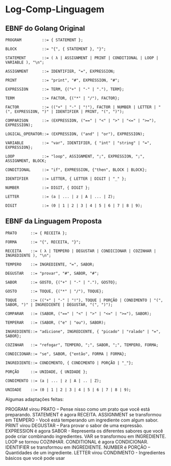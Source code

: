 # Log-Comp-Linguagem

## EBNF do Golang Original

```
PROGRAM         ::= { STATEMENT };

BLOCK           ::= "{", { STATEMENT }, "}";

STATEMENT       ::= ( λ | ASSIGNMENT | PRINT | CONDITIONAL | LOOP | VARIABLE ), "\n";

ASSIGNMENT      ::= IDENTIFIER, "=", EXPRESSION;

PRINT           ::= "print", "#", EXPRESSION, "#";

EXPRESSION      ::= TERM, {("+" | "-" | "."), TERM};

TERM            ::= FACTOR, {("*" | "/"), FACTOR};

FACTOR          ::= (("+" | "-" | "!"), FACTOR | NUMBER | LETTER | "(", EXPRESSION, ")" | IDENTIFIER | PRINT, "(", ")");

COMPARISON      ::= (EXPRESSION, ("==" | "<" | ">" | "<=" | ">="), EXPRESSION);

LOGICAL_OPERATOR::= (EXPRESSION, ("and" | "or"), EXPRESSION);

VARIABLE        ::= "var", IDENTIFIER, { "int" | "string" | "=", EXPRESSION};

LOOP            ::= "loop", ASSIGNMENT, ";", EXPRESSION, ";", ASSIGNMENT, BLOCK;

CONDITIONAL     ::= "if", EXPRESSION, {"then", BLOCK | BLOCK};

IDENTIFIER      ::= LETTER, { LETTER | DIGIT | "_" };

NUMBER          ::= DIGIT, { DIGIT };

LETTER          ::= (a | ... | z | A | ... | Z);

DIGIT           ::= (0 | 1 | 2 | 3 | 4 | 5 | 6 | 7 | 8 | 9);

```

## EBNF da Linguagem Proposta

```
PRATO      ::= { RECEITA };

FORMA      ::= "{", RECEITA, "}";

RECEITA    ::= ( λ | TEMPERO | DEGUSTAR | CONDICIONAR | COZINHAR | INGREDIENTE ), "\n";

TEMPERO    ::= INGREDIENTE, "=", SABOR;

DEGUSTAR   ::= "provar", "#", SABOR, "#";

SABOR      ::= GOSTO, {("+" | "-" | "."), GOSTO};

GOSTO      ::= TOQUE, {("*" | "/"), TOQUE};

TOQUE      ::= (("+" | "-" | "!"), TOQUE | PORÇÃO | CONDIMENTO | "(", SABOR, ")" | INGREDIENTE | DEGUSTAR, "(", ")");

COMPARAR   ::= (SABOR, ("==" | "<" | ">" | "<=" | ">="), SABOR);

TEMPERAR   ::= (SABOR, ("e" | "ou"), SABOR);

INGREDIENTE::= "adicione", INGREDIENTE, { "picado" | "ralado" | "=", SABOR};

COZINHAR   ::= "refogar", TEMPERO, ";", SABOR, ";", TEMPERO, FORMA;

CONDICIONAR::= "se", SABOR, {"então", FORMA | FORMA};

INGREDIENTE::= CONDIMENTO, { CONDIMENTO | PORÇÃO | "_"};

PORÇÃO     ::= UNIDADE, { UNIDADE };

CONDIMENTO ::= (a | ... | z | A | .. | Z);

UNIDADE    ::= (0 | 1 | 2 | 3 | 4 | 5 | 6 | 7 | 8 | 9);
```
Algumas adaptações feitas:

PROGRAM virou PRATO – Pense nisso como um prato que você está preparando.
STATEMENT é agora RECEITA.
ASSIGNMENT se transformou em TEMPERO - Você está temperando um ingrediente com algum sabor.
PRINT virou DEGUSTAR – Para provar o sabor de uma expressão.
EXPRESSION é agora SABOR - Representa os diferentes sabores que você pode criar combinando ingredientes.
VAR se transformou em INGREDIENTE.
LOOP se tornou COZINHAR.
CONDITIONAL é agora CONDICIONAR.
IDENTIFIER se transformou em INGREDIENTE.
NUMBER é PORÇÃO – Quantidades de um ingrediente.
LETTER virou CONDIMENTO - Ingredientes básicos que você pode usar
